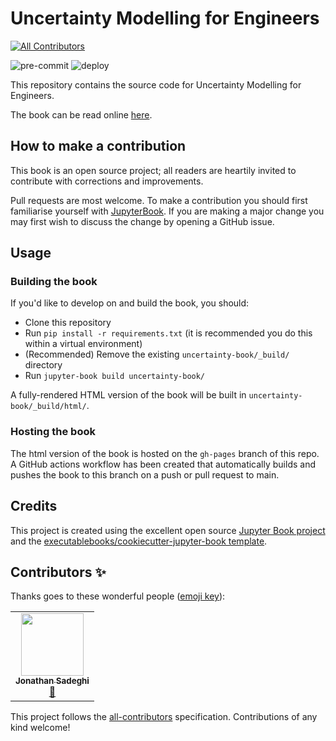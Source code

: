 # Uncertainty Modelling for Engineers
<!-- ALL-CONTRIBUTORS-BADGE:START - Do not remove or modify this section -->
[![All Contributors](https://img.shields.io/badge/all_contributors-1-orange.svg?style=flat-square)](#contributors-)
<!-- ALL-CONTRIBUTORS-BADGE:END -->
![pre-commit](https://github.com/uncertainty-for-engineers/uncertainty-modelling-for-engineers/workflows/pre-commit/badge.svg?branch=main)
![deploy](https://github.com/uncertainty-for-engineers/uncertainty-modelling-for-engineers/workflows/deploy/badge.svg?branch=main)

This repository contains the source code for Uncertainty Modelling for Engineers.

The book can be read online [here](https://uncertainty-for-engineers.github.io/uncertainty-modelling-for-engineers/).

## How to make a contribution

This book is an open source project; all readers are heartily invited to contribute with corrections and improvements.

Pull requests are most welcome.
To make a contribution you should first familiarise yourself with [JupyterBook](https://jupyterbook.org).
If you are making a major change you may first wish to discuss the change by opening a GitHub issue.

## Usage

### Building the book

If you'd like to develop on and build the book, you should:

- Clone this repository
- Run `pip install -r requirements.txt` (it is recommended you do this within a virtual environment)
- (Recommended) Remove the existing `uncertainty-book/_build/` directory
- Run `jupyter-book build uncertainty-book/`

A fully-rendered HTML version of the book will be built in `uncertainty-book/_build/html/`.

### Hosting the book

The html version of the book is hosted on the `gh-pages` branch of this repo. A GitHub actions workflow has been created that automatically builds and pushes the book to this branch on a push or pull request to main.

## Credits

This project is created using the excellent open source [Jupyter Book project](https://jupyterbook.org/) and the [executablebooks/cookiecutter-jupyter-book template](https://github.com/executablebooks/cookiecutter-jupyter-book).

## Contributors ✨

Thanks goes to these wonderful people ([emoji key](https://allcontributors.org/docs/en/emoji-key)):

<!-- ALL-CONTRIBUTORS-LIST:START - Do not remove or modify this section -->
<!-- prettier-ignore-start -->
<!-- markdownlint-disable -->
<table>
  <tr>
    <td align="center"><a href="https://jcsadeghi.github.io/"><img src="https://avatars.githubusercontent.com/u/23333857?v=4?s=100" width="100px;" alt=""/><br /><sub><b>Jonathan Sadeghi</b></sub></a><br /><a href="https://github.com/uncertainty-for-engineers/uncertainty-modelling-for-engineers/commits?author=JCSadeghi" title="Documentation">📖</a></td>
  </tr>
</table>

<!-- markdownlint-restore -->
<!-- prettier-ignore-end -->

<!-- ALL-CONTRIBUTORS-LIST:END -->

This project follows the [all-contributors](https://github.com/all-contributors/all-contributors) specification. Contributions of any kind welcome!
